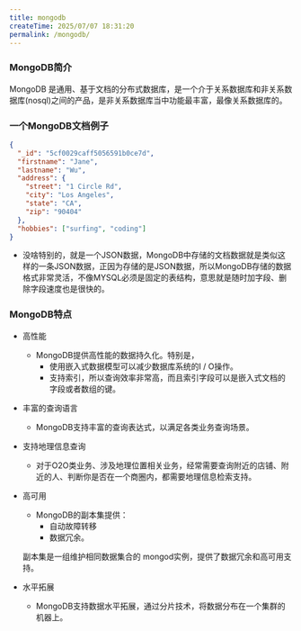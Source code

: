 ```yaml
---
title: mongodb
createTime: 2025/07/07 18:31:20
permalink: /mongodb/
---
```

### MongoDB简介

MongoDB 是通用、基于文档的分布式数据库，是一个介于关系数据库和非关系数据库(nosql)之间的产品，是非关系数据库当中功能最丰富，最像关系数据库的。

### 一个MongoDB文档例子
```json
{
  "_id": "5cf0029caff5056591b0ce7d",
  "firstname": "Jane",
  "lastname": "Wu",
  "address": {
    "street": "1 Circle Rd",
    "city": "Los Angeles",
    "state": "CA",
    "zip": "90404"
  },
  "hobbies": ["surfing", "coding"]
}
```
 - 没啥特别的，就是一个JSON数据，MongoDB中存储的文档数据就是类似这样的一条JSON数据，正因为存储的是JSON数据，所以MongoDB存储的数据格式非常灵活，不像MYSQL必须是固定的表结构，意思就是随时加字段、删除字段速度也是很快的。

### MongoDB特点
 - 高性能
    - MongoDB提供高性能的数据持久化。特别是，
        - 使用嵌入式数据模型可以减少数据库系统的I / O操作。
        - 支持索引，所以查询效率非常高，而且索引字段可以是嵌入式文档的字段或者数组的键。

 - 丰富的查询语言
    - MongoDB支持丰富的查询表达式，以满足各类业务查询场景。

 - 支持地理信息查询
    - 对于O2O类业务、涉及地理位置相关业务，经常需要查询附近的店铺、附近的人、判断你是否在一个商圈内，都需要地理信息检索支持。

 - 高可用
    - MongoDB的副本集提供：
        - 自动故障转移
        - 数据冗余。

    副本集是一组维护相同数据集合的 mongod实例，提供了数据冗余和高可用支持。

 - 水平拓展
    - MongoDB支持数据水平拓展，通过分片技术，将数据分布在一个集群的机器上。